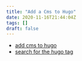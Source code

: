 ```yaml
---
title: "Add a Cms to Hugo"
date: 2020-11-16T21:44:04Z
tags: []
draft: false
---
```


* [add cms to hugo](https://willschenk.com/articles/2018/adding_a_cms_to_hugo/)
* [search for the hugo tag](https://willschenk.com/tags/hugo/)

